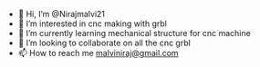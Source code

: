 - 👋 Hi, I’m @Nirajmalvi21
- 👀 I’m interested in cnc making with grbl
- 🌱 I’m currently learning mechanical structure for cnc machine
- 💞️ I’m looking to collaborate on all the cnc grbl
- 📫 How to reach me  malviniraj@gmail.com

<!---
Nirajmalvi21/Nirajmalvi21 is a ✨ special ✨ repository because its `README.md` (this file) appears on your GitHub profile.
You can click the Preview link to take a look at your changes.
--->
